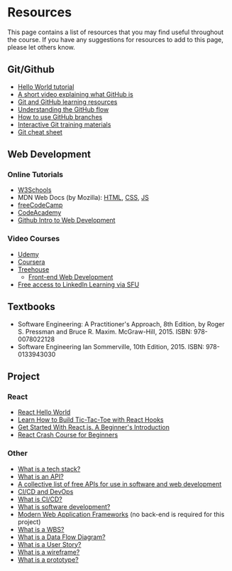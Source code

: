 # Resources

This page contains a list of resources that you may find useful throughout the course. If you have any suggestions for resources to add to this page, please let others know.

## Git/Github

- [Hello World tutorial](https://docs.github.com/en/get-started/quickstart/hello-world)
- [A short video explaining what GitHub is](https://www.youtube.com/watch?v=w3jLJU7DT5E&feature=youtu.be) 
- [Git and GitHub learning resources](https://docs.github.com/en/github/getting-started-with-github/git-and-github-learning-resources) 
- [Understanding the GitHub flow](https://guides.github.com/introduction/flow/)
- [How to use GitHub branches](https://www.youtube.com/watch?v=H5GJfcp3p4Q&feature=youtu.be)
- [Interactive Git training materials](https://githubtraining.github.io/training-manual/#/01_getting_ready_for_class)
- [Git cheat sheet](https://education.github.com/git-cheat-sheet-education.pdf)

## Web Development

### Online Tutorials

- [W3Schools](https://www.w3schools.com/)
- MDN Web Docs (by Mozilla): [HTML](https://developer.mozilla.org/en-US/docs/Learn/HTML), [CSS](https://developer.mozilla.org/en-US/docs/Learn/CSS), [JS](https://developer.mozilla.org/en-US/docs/Web/JavaScript)
- [freeCodeCamp](https://www.freecodecamp.org/learn/)
- [CodeAcademy](https://www.codecademy.com/catalog/subject/web-development)
- [Github Intro to Web Development](https://education.github.com/experiences/intro_to_web_dev)

### Video Courses

- [Udemy](https://www.udemy.com/)
- [Coursera](https://www.coursera.org/)
- [Treehouse](https://teamtreehouse.com/)
    - [Front-end Web Development](https://teamtreehouse.com/tracks/front-end-web-development)
- [Free access to LinkedIn Learning via SFU](https://www.lib.sfu.ca/find/other-materials/lil-linkedin-learning)

## Textbooks

- Software Engineering: A Practitioner's Approach, 8th Edition, by Roger S. Pressman and Bruce R. Maxim. McGraw-Hill, 2015. ISBN: 978-0078022128
- Software Engineering Ian Sommerville, 10th Edition, 2015. ISBN: 978-0133943030

## Project 

### React

- [React Hello World](https://reactjs.org/docs/hello-world.html)
- [Learn How to Build Tic-Tac-Toe with React Hooks](https://www.freecodecamp.org/news/learn-how-to-build-tic-tac-toe-with-react-hooks/)
- [Get Started With React.js. A Beginner's Introduction](https://medium.com/easyread/how-to-get-started-with-react-js-805bf57826ad)
- [React Crash Course for Beginners](https://youtu.be/Dorf8i6lCuk)

### Other

- [What is a tech stack?](https://heap.io/topics/what-is-a-tech-stack)
- [What is an API?](https://www.ibm.com/cloud/learn/api)
- [A collective list of free APIs for use in software and web development](https://github.com/public-apis/public-apis)
- [CI/CD and DevOps](https://www.redhat.com/en/topics/devops/what-is-ci-cd)
- [What is CI/CD?](https://www.infoworld.com/article/3271126/what-is-cicd-continuous-integration-and-continuous-delivery-explained.html)
- [What is software development?](https://www.atlassian.com/software-development)
- [Modern Web Application Frameworks](https://hackr.io/blog/web-development-frameworks) (no back-end is required for this project)
- [What is a WBS?](https://www.workbreakdownstructure.com/)
- [What is a Data Flow Diagram?](https://www.lucidchart.com/pages/data-flow-diagram)
- [What is a User Story?](https://www.atlassian.com/agile/project-management/user-stories)
- [What is a wireframe?](https://www.lucidchart.com/pages/wireframes)
- [What is a prototype?](https://www.interaction-design.org/literature/topics/prototyping)